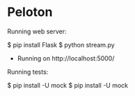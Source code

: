 # Peloton

Running web server:

$ pip install Flask
$ python stream.py
 * Running on http://localhost:5000/


Running tests:

$ pip install -U mock
$ pip install -U mock

